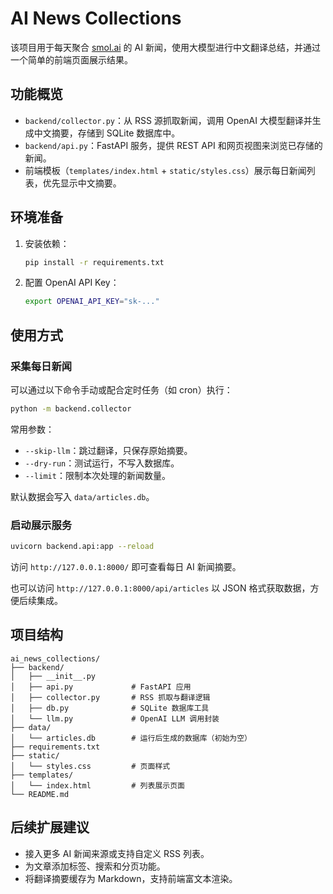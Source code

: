 # AI News Collections

该项目用于每天聚合 [smol.ai](https://news.smol.ai/rss.xml) 的 AI 新闻，使用大模型进行中文翻译总结，并通过一个简单的前端页面展示结果。

## 功能概览

- `backend/collector.py`：从 RSS 源抓取新闻，调用 OpenAI 大模型翻译并生成中文摘要，存储到 SQLite 数据库中。
- `backend/api.py`：FastAPI 服务，提供 REST API 和网页视图来浏览已存储的新闻。
- 前端模板（`templates/index.html` + `static/styles.css`）展示每日新闻列表，优先显示中文摘要。

## 环境准备

1. 安装依赖：

   ```bash
   pip install -r requirements.txt
   ```

2. 配置 OpenAI API Key：

   ```bash
   export OPENAI_API_KEY="sk-..."
   ```

## 使用方式

### 采集每日新闻

可以通过以下命令手动或配合定时任务（如 cron）执行：

```bash
python -m backend.collector
```

常用参数：

- `--skip-llm`：跳过翻译，只保存原始摘要。
- `--dry-run`：测试运行，不写入数据库。
- `--limit`：限制本次处理的新闻数量。

默认数据会写入 `data/articles.db`。

### 启动展示服务

```bash
uvicorn backend.api:app --reload
```

访问 `http://127.0.0.1:8000/` 即可查看每日 AI 新闻摘要。

也可以访问 `http://127.0.0.1:8000/api/articles` 以 JSON 格式获取数据，方便后续集成。

## 项目结构

```
ai_news_collections/
├── backend/
│   ├── __init__.py
│   ├── api.py             # FastAPI 应用
│   ├── collector.py       # RSS 抓取与翻译逻辑
│   ├── db.py              # SQLite 数据库工具
│   └── llm.py             # OpenAI LLM 调用封装
├── data/
│   └── articles.db        # 运行后生成的数据库（初始为空）
├── requirements.txt
├── static/
│   └── styles.css         # 页面样式
├── templates/
│   └── index.html         # 列表展示页面
└── README.md
```

## 后续扩展建议

- 接入更多 AI 新闻来源或支持自定义 RSS 列表。
- 为文章添加标签、搜索和分页功能。
- 将翻译摘要缓存为 Markdown，支持前端富文本渲染。
